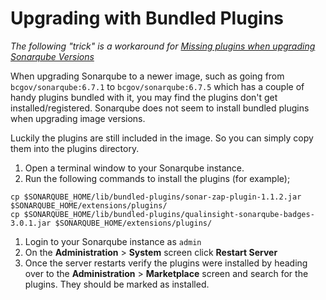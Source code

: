 # Upgrading with Bundled Plugins

*The following "trick" is a workaround for [Missing plugins when upgrading Sonarqube Versions](https://github.com/bcgov/sonarqube/issues/6)*

When upgrading Sonarqube to a newer image, such as going from `bcgov/sonarqube:6.7.1` to `bcgov/sonarqube:6.7.5` which has a couple of handy plugins bundled with it, you may find the plugins don't get installed/registered.  Sonarqube does not seem to install bundled plugins when upgrading image versions.

Luckily the plugins are still included in the image.  So you can simply copy them into the plugins directory.

1. Open a terminal window to your Sonarqube instance.
1. Run the following commands to install the plugins (for example);
```
cp $SONARQUBE_HOME/lib/bundled-plugins/sonar-zap-plugin-1.1.2.jar $SONARQUBE_HOME/extensions/plugins/
cp $SONARQUBE_HOME/lib/bundled-plugins/qualinsight-sonarqube-badges-3.0.1.jar $SONARQUBE_HOME/extensions/plugins/
```
1. Login to your Sonarqube instance as `admin`
1. On the **Administration** > **System** screen click **Restart Server**
1. Once the server restarts verify the plugins were installed by heading over to the **Administration** > **Marketplace** screen and search for the plugins.  They should be marked as installed.
